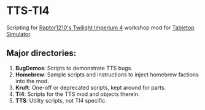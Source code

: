 # TTS-TI4
Scripting for [Raptor1210's Twilight Imperium 4](https://steamcommunity.com/sharedfiles/filedetails/?id=1288687076) workshop mod for [Tabletop Simulator](https://store.steampowered.com/app/286160/Tabletop_Simulator/).

## Major directories:

1. **BugDemos**: Scripts to demonstrate TTS bugs.
1. **Homebrew**: Sample scripts and instructions to inject homebrew factions into the mod.
1. **Kruft**: One-off or deprecated scripts, kept around for parts.
1. **TI4**: Scripts for the TTS mod and objects therein.
1. **TTS**: Utility scripts, not TI4 specific.
